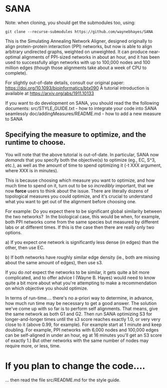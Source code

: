 # SANA
Note: when cloning, you should get the submodules too, using:

    git clone --recurse-submodules https://github.com/waynebhayes/SANA

This is the Simulating Annealing Network Aligner, designed originally to align protein-protein interaction (PPI) networks, but now is able to align arbitrary undirected graphs, weighted on unweighted.
It can produce near-optimal alignments of PPI-sized networks in about an hour, and it has been used to successfully align networks with up to 100,000 nodes and 100 million edges (though those alignments take about a week of CPU to complete).

For slightly out-of-date details, consult our original paper: https://doi.org/10.1093/bioinformatics/btx090
A tutorial introduction is available at https://arxiv.org/abs/1911.10133

If you want to do development on SANA, you should read the the following documents:
    src/STYLE_GUIDE.txt - how to integrate your code into SANA seamlessly
    doc/addingMeasures/README.md - how to add a new measure to SANA
    
## Specifying the measure to optimize, and the runtime to choose.
You will note that the above tutorial is out-of-date. In particular, SANA now *demands* that you specify both the objective(s) to optimize (eg., EC, S^3, etc.), as well as the amount of time to spend optimizing it (-t XXX argument, where XXX is in minutes). 

This is because choosing which measure you want to optimize, and how much time to spend on it, turn out to be so *incredibly* important, that we now **force** users to think about the issue.  There are literally dozens of topological measures you could optimize, and it's crucial to understand what you want to get out of the alignment before choosing one.

For example: Do you expect there to be significant global similarity between the two networks?  In the biological case, this would be when, for example, both PPI networks come from the same species but measured by different labs or at different times. If this is the case then there are really only two options.

a) If you expect one network is significantly less dense (in edges) than the other, then use EC.

b) If both networks have roughly similar edge density (ie., both are missing about the same amount of edges), then use s3.

If you do *not* expect the networks to be similar, it gets quite a bit more complicated, and to offer advice I (Wayne B. Hayes) would need to know quite a bit more about what you're attempting to make a recommendation on which objective you should optimize.

In terms of run-time.... there's no a-priori way to determine, in advance, how much run time may be necessary to get a good answer. The solution we've come up with so far is to perform self alignments. That means, give the same network as both G1 and G2. Then run SANA optimizing S3 for longer-and-longer times until the s3 score reaches exactly 1.0, or very very close to it (above 0.99, for example). For example start at 1 minute and keep doubling. For example, PPI networks with 6,000 nodes and 100,000 edges can be self-aligned in under an hour, eg at 16 minutes you'll get an S3 score of exactly 1.) But other networks with the same number of nodes may require more, or less, time.

# If you plan to change the code....
... then read the file src/README.md for the style guide.

